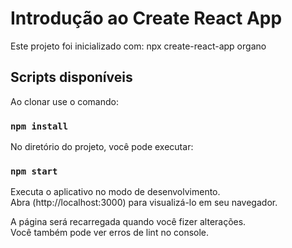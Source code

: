 # Introdução ao Create React App

Este projeto foi inicializado com: npx create-react-app organo

## Scripts disponíveis

Ao clonar use o comando:

###  `npm install` 

No diretório do projeto, você pode executar:

### `npm start`

Executa o aplicativo no modo de desenvolvimento.\
Abra (http://localhost:3000) para visualizá-lo em seu navegador.

A página será recarregada quando você fizer alterações.\
Você também pode ver erros de lint no console.
